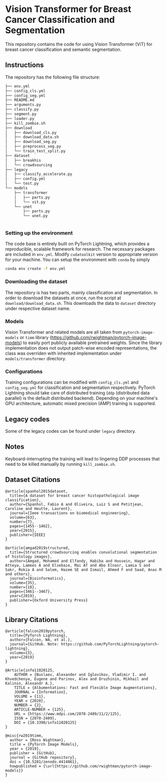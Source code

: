 # Vision Transformer for Breast Cancer Classification and Segmentation

This repository contains the code for using Vision Transformer (ViT) for breast cancer classification and semantic segmentation. 

## Instructions
The repository has the following file structure:

```bash
├── env.yml
├── config_cls.yml
├── config_seg.yml
├── README.md
├── arguments.py
├── classify.py
├── segment.py
├── loader.py
├── kill_zombie.sh
├── download
│   ├── download_cls.py
│   ├── download_data.sh
│   ├── download_seg.py
│   ├── preprocess_seg.py
│   └── train_test_split.py
├── dataset
│   ├── breakhis
│   └── crowdsourcing
├── legacy
│   ├── classify_accelerate.py
│   ├── config.yml
│   └── test.py
└── models
    ├── transformer
    │   ├── parts.py
    │   └── vit.py
    └── unet
        ├── parts.py
        └── unet.py



```

### Setting up the environment
The code base is entirely built on PyTorch Lightning, which provides a reproducible, scalable framework for research. The necessary packages are included in `env.yml`. Modify `cudatoolkit` version to appropriate version for your machine. You can setup the environment with `conda` by simply

```bash
conda env create -f env.yml
```
### Downloading the dataset
The repository is has two parts, mainly classification and segmentation. In order to download the datasets at once, run the script at `download/download_data.sh`. This downloads the data to `dataset` directory under respective dataset name.

### Models
Vision Transformer and related models are all taken from `pytorch-image-models` or `timm` library (https://github.com/rwightman/pytorch-image-models) to easily port publicly available pretrained weights. Since the library implementation does not output patch-wise encoded representations, the class was overriden with inherited implementation under `models/transformer` directory.
### Configurations
Training configurations can be modified with `config_cls.yml` and `config_seg.yml` for classification and segmentation respectively. PyTorch Lightning should take care of distributed training (`ddp` (distributed data parallel) is the default distributed backend). Depending on your machine's GPU architecture, automatic mixed precision (AMP) training is supported.

## Legacy codes
Some of the legacy codes can be found under `legacy` directory.

## Notes
Keyboard-interrupting the training will lead to lingering DDP processes that need to be killed manually by running `kill_zombie.sh`.

## Dataset Citations
```
@article{spanhol2015dataset,
  title={A dataset for breast cancer histopathological image classification},
  author={Spanhol, Fabio A and Oliveira, Luiz S and Petitjean, Caroline and Heutte, Laurent},
  journal={Ieee transactions on biomedical engineering},
  volume={63},
  number={7},
  pages={1455--1462},
  year={2015},
  publisher={IEEE}
}

@article{amgad2019structured,
  title={Structured crowdsourcing enables convolutional segmentation of histology images},
  author={Amgad, Mohamed and Elfandy, Habiba and Hussein, Hagar and Atteya, Lamees A and Elsebaie, Mai AT and Abo Elnasr, Lamia S and Sakr, Rokia A and Salem, Hazem SE and Ismail, Ahmed F and Saad, Anas M and others},
  journal={Bioinformatics},
  volume={35},
  number={18},
  pages={3461--3467},
  year={2019},
  publisher={Oxford University Press}
}
```

## Library Citations
```
@article{falcon2019pytorch,
  title={PyTorch Lightning},
  author={Falcon, WA, et al.},
  journal={GitHub. Note: https://github.com/PyTorchLightning/pytorch-lightning},
  volume={3},
  year={2019}
}

@Article{info11020125,
    AUTHOR = {Buslaev, Alexander and Iglovikov, Vladimir I. and Khvedchenya, Eugene and Parinov, Alex and Druzhinin, Mikhail and Kalinin, Alexandr A.},
    TITLE = {Albumentations: Fast and Flexible Image Augmentations},
    JOURNAL = {Information},
    VOLUME = {11},
    YEAR = {2020},
    NUMBER = {2},
    ARTICLE-NUMBER = {125},
    URL = {https://www.mdpi.com/2078-2489/11/2/125},
    ISSN = {2078-2489},
    DOI = {10.3390/info11020125}
}

@misc{rw2019timm,
  author = {Ross Wightman},
  title = {PyTorch Image Models},
  year = {2019},
  publisher = {GitHub},
  journal = {GitHub repository},
  doi = {10.5281/zenodo.4414861},
  howpublished = {\url{https://github.com/rwightman/pytorch-image-models}}
}
```

